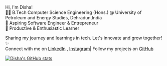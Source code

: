 Hi, I'm Disha!</br>
👩‍💻 B.Tech Computer Science Engineering (Hons.) @ University of Petroleum and Energy Studies, Dehradun,India </br>
🌱 Aspiring Software Engineer & Entrepreneur</br>
🚀 Productive & Enthusiastic Learner</br>

Sharing my journey and learnings in tech. Let's innovate and grow together! ✨</br>
Connect with me on [LinkedIn](https://www.linkedin.com/in/disha-deb-b84251287/) , [Instagram](instagram.com/disha.mp4)| Follow my projects on [GitHub](https://github.com/deeleadee)

[![Disha's GitHub stats](https://github-readme-stats.vercel.app/api?username=deeleadee&show_icons=true&theme=maroongold)](https://github.com/anuraghazra/github-readme-stats)

